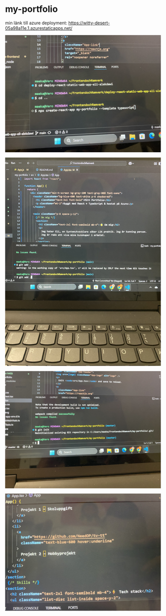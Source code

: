 # my-portfolio

min länk till azure deployment: https://witty-desert-05a98a11e.1.azurestaticapps.net/


![alt text](IMG_3102.jpeg)


![alt text](IMG_3105.jpeg)


![alt text](IMG_3103.jpeg)


![alt text](IMG_3106.jpeg)